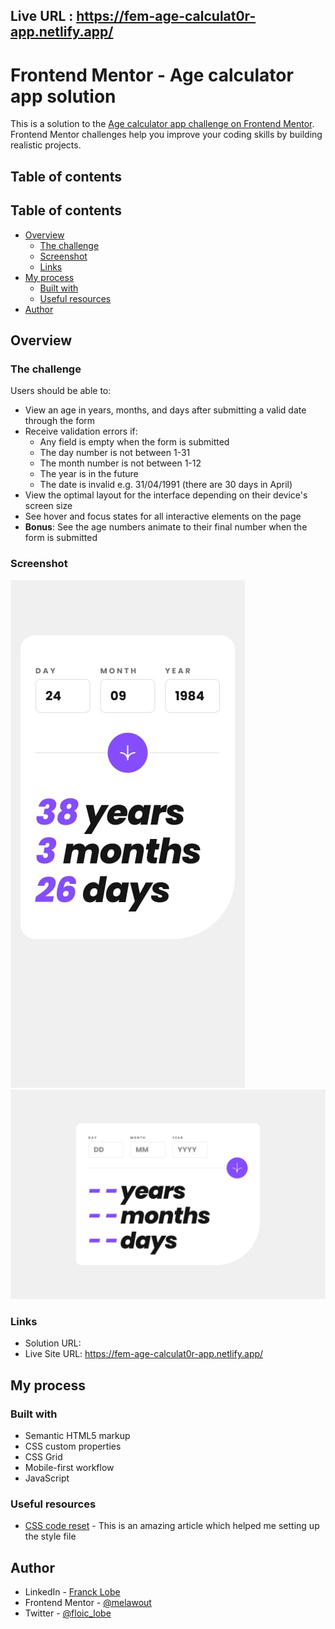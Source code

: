 ## Live URL : https://fem-age-calculat0r-app.netlify.app/

# Frontend Mentor - Age calculator app solution

This is a solution to the [Age calculator app challenge on Frontend Mentor](https://www.frontendmentor.io/challenges/age-calculator-app-dF9DFFpj-Q). Frontend Mentor challenges help you improve your coding skills by building realistic projects. 

## Table of contents

## Table of contents

- [Overview](#overview)
  - [The challenge](#the-challenge)
  - [Screenshot](#screenshot)
  - [Links](#links)
- [My process](#my-process)
  - [Built with](#built-with)
  - [Useful resources](#useful-resources)
- [Author](#author)

## Overview

### The challenge

Users should be able to:

- View an age in years, months, and days after submitting a valid date through the form
- Receive validation errors if:
  - Any field is empty when the form is submitted
  - The day number is not between 1-31
  - The month number is not between 1-12
  - The year is in the future
  - The date is invalid e.g. 31/04/1991 (there are 30 days in April)
- View the optimal layout for the interface depending on their device's screen size
- See hover and focus states for all interactive elements on the page
- **Bonus**: See the age numbers animate to their final number when the form is submitted

### Screenshot

![](./design/mobile-design.jpg)
![](./design/desktop-design.jpg)


### Links

- Solution URL: 
- Live Site URL: https://fem-age-calculat0r-app.netlify.app/

## My process

### Built with

- Semantic HTML5 markup
- CSS custom properties
- CSS Grid
- Mobile-first workflow
- JavaScript


### Useful resources

- [CSS code reset](https://www.joshwcomeau.com/css/custom-css-reset/) - This is an amazing article which helped me setting up the style file

## Author

- LinkedIn - [Franck Lobe](https://www.linkedin.com/in/lobe-loic/)
- Frontend Mentor - [@melawout](https://www.frontendmentor.io/profile/melawout)
- Twitter - [@floic_lobe](https://x.com/floic_lobe)